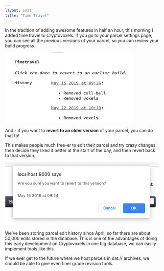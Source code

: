 ```yaml
---
layout: post
title: "Time Travel"
---
```


In the tradition of adding awesome features in half an hour, this morning I added time travel to Cryptovoxels. If you go to your parcel settings page, you can see all the previous versions of your parcel, so you can review your build progress.

![](/images/posts/time-travel.png)

And - if you want to **revert to an older version** of your parcel, you can do that to!

This makes people much free-er to edit their parcel and try crazy changes, then decide they liked it better at the start of the day, and then revert back to that version.

![](/images/posts/time-travel-warning.png)

We've been storing parcel edit history since April, so far there are about 50,000 edits stored in the database. This is one of the advantages of doing this early development on Cryptovoxels in one big database, we can easily implement tools like this.

If we ever get to the future where we host parcels in dat:// archives, we should be able to give even finer grade revision tools.